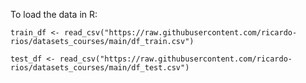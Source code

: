 To load the data in R:

```
train_df <- read_csv("https://raw.githubusercontent.com/ricardo-rios/datasets_courses/main/df_train.csv")
```

```
test_df <- read_csv("https://raw.githubusercontent.com/ricardo-rios/datasets_courses/main/df_test.csv")
```

